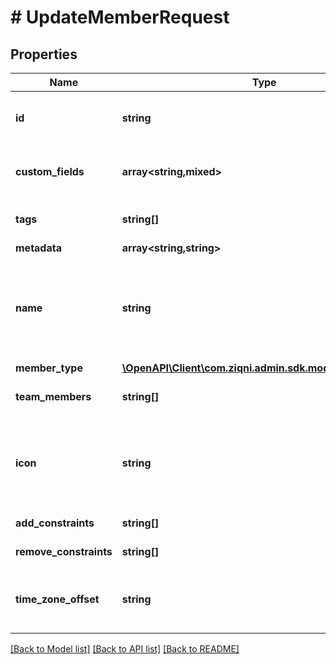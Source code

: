 # # UpdateMemberRequest

## Properties

Name | Type | Description | Notes
------------ | ------------- | ------------- | -------------
**id** | **string** | A unique system generated identifier |
**custom_fields** | **array<string,mixed>** | A list of id&#39;s used to add cutom fields | [optional]
**tags** | **string[]** | A list of id&#39;s used to tag models | [optional]
**metadata** | **array<string,string>** |  | [optional]
**name** | **string** | The name of the member that is used on leader boards and public displays | [optional]
**member_type** | [**\OpenAPI\Client\com.ziqni.admin.sdk.model\MemberType**](MemberType.md) |  | [optional]
**team_members** | **string[]** | A social group like Guilds | [optional]
**icon** | **string** | An Icon id that has been pre uploaded to the system to display for Member | [optional]
**add_constraints** | **string[]** | Additional constraints | [optional]
**remove_constraints** | **string[]** | Additional constraints | [optional]
**time_zone_offset** | **string** | To what time zone teh emmber belongs to | [optional]

[[Back to Model list]](../../README.md#models) [[Back to API list]](../../README.md#endpoints) [[Back to README]](../../README.md)
